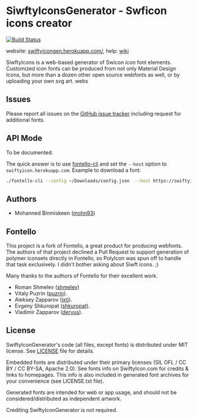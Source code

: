 SiwftyIconsGenerator - Swficon icons creator
=======================================

[![Build Status](https://travis-ci.org/mohn93/SwiftyIconGenerator.svg?branch=master)](https://travis-ci.org/mohn93/SwiftyIconGenerator)

website: [swiftyicongen.herokuapp.com/](https://swiftyicongen.herokuapp.com), help: [wiki](https://github.com/mohn93/SwiftyIconGenerator/wiki/Help)

SiwftyIcons is a web-based generator of Swicon icon font elements.
Customized icon fonts can be produced from not only Material Design Icons,
but more than a dozen other open source webfonts as well, or by uploading 
your own svg art.
webs
## Issues
 
Please report all issues on the [GitHub issue tracker](https://github.com/mohn93/SwiftyIconGenerator/issues)
including request for additional fonts.

## API Mode

To be documented.  

The quick answer is to use [fontello-cli](https://github.com/paulyoung/fontello-cli)
and set the `--host` option to `swiftyicon.herokuapp.com`.  Example to download a font:

```sh
./fontello-cli --config ~/Downloads/config.json  --host https://swiftyicon.herokuapp.com install
```

## Authors

- Mohanned Binmiskeen ([mohn93](https://github.com/mohn93))

## Fontello

This project is a fork of Fontello, a great product for producing 
webfonts.  The authors of that project declined a Pull Request to 
support generation of polymer iconsets directly in Fontello, so 
PolyIcon was spun off to handle that task exclusively.  I didn't 
bother asking about Siwft icons. ;)

Many thanks to the authors of Fontello for their excellent work.
 * Roman Shmelev ([shmelev](https://github.com/shmelev))
 * Vitaly Puzrin ([puzrin](https://github.com/puzrin)).
 * Aleksey Zapparov ([ixti](https://github.com/ixti)).
 * Evgeny Shkuropat ([shkuropat](https://github.com/shkuropat)).
 * Vladimir Zapparov ([dervus](https://github.com/dervus)).

## License

SwiftyIconGenerator's code (all files, except fonts) is distributed under MIT license. See
[LICENSE](https://github.com/ilikerobots/polyicon/blob/master/LICENSE) file for details.

Embedded fonts are distributed under their primary licenses (SIL OFL / CC BY / CC BY-SA, Apache 2.0).
See fonts info on SwiftyIcon.com for credits & links to homepages. This info is also
included in generated font archives for your convenience (see LICENSE.txt file).

Generated fonts are intended for web or app usage, and should not be
considered/distributed as independent artwork. 

Crediting SwiftyIconGenerator is not required.
